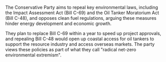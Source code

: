 The Conservative Party aims to repeal key environmental laws, including the Impact Assessment Act (Bill C-69) and the Oil Tanker Moratorium Act (Bill C-48), and opposes clean fuel regulations, arguing these measures hinder energy development and economic growth.

They plan to replace Bill C-69 within a year to speed up project approvals, and repealing Bill C-48 would open up coastal access for oil tankers to support the resource industry and access overseas markets. The party views these policies as part of what they call "radical net-zero environmental extremism".

